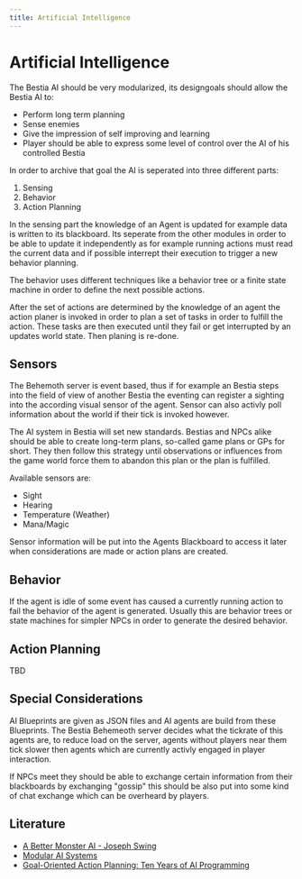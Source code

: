 ```yaml
---
title: Artificial Intelligence
---
```

# Artificial Intelligence

The Bestia AI should be very modularized, its designgoals should allow the Bestia AI to:

* Perform long term planning
* Sense enemies
* Give the impression of self improving and learning
* Player should be able to express some level of control over the AI of his controlled Bestia

In order to archive that goal the AI is seperated into three different parts:

1. Sensing
2. Behavior
3. Action Planning

In the sensing part the knowledge of an Agent is updated for example data is written to its blackboard.
Its seperate from the other modules in order to be able to update it independently as for example running
actions must read the current data and if possible interrept their execution to trigger a new behavior planning.

The behavior uses different techniques like a behavior tree or a finite state machine in order to define the next
possible actions.

After the set of actions are determined by the knowledge of an agent the action planer is invoked in order to plan
a set of tasks in order to fulfill the action. These tasks are then executed until they fail or get interrupted by an
updates world state. Then planing is re-done.

## Sensors

The Behemoth server is event based, thus if for example an Bestia steps into the field of view of another Bestia the
eventing can register a sighting into the according visual sensor of the agent.
Sensor can also activly poll information about the world if their tick is invoked however.

The AI system in Bestia will set new standards. Bestias and NPCs alike should be able to create long-term plans, so-called
game plans or GPs for short. They then follow this strategy until observations or influences from the game world force them
to abandon this plan or the plan is fulfilled.

Available sensors are:

* Sight
* Hearing
* Temperature (Weather)
* Mana/Magic

Sensor information will be put into the Agents Blackboard to access it later when considerations are made or action plans
are created.

## Behavior

If the agent is idle of some event has caused a currently running action to fail the behavior of the agent is generated.
Usually this are behavior trees or state machines for simpler NPCs in order to generate the desired behavior.

## Action Planning

TBD

## Special Considerations

AI Blueprints are given as JSON files and AI agents are build from these Blueprints. The Bestia Behemeoth
server decides what the tickrate of this agents are, to reduce load on the server, agents without players near
them tick slower then agents which are currently activly engaged in player interaction.

If NPCs meet they should be able to exchange certain information from their blackboards by exchanging "gossip" this
should be also put into some kind of chat exchange which can be overheard by players.

## Literature

* [A Better Monster AI - Joseph Swing](http://www.roguebasin.com/index.php?title=A_Better_Monster_AI)
* [Modular AI Systems](https://www.youtube.com/watch?v=IvK0ZlNoxjw)
* [Goal-Oriented Action Planning: Ten Years of AI Programming](https://www.youtube.com/watch?v=gm7K68663rA)
